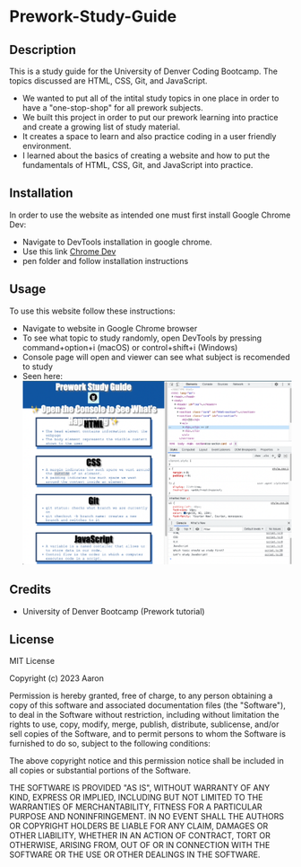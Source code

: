 # Prework-Study-Guide

## Description
This is a study guide for the University of Denver Coding Bootcamp. The topics discussed are HTML, CSS, Git, and JavaScript.

- We wanted to put all of the intital study topics in one place in order to have a "one-stop-shop" for all prework subjects.
- We built this project in order to put our prework learning into practice and create a growing list of study material.
- It creates a space to learn and also practice coding in a user friendly environment.
- I learned about the basics of creating a website and how to put the fundamentals of HTML, CSS, Git, and JavaScript into practice.

## Installation

In order to use the website as intended one must first install Google Chrome Dev:

- Navigate to DevTools installation in google chrome.
- Use this link [Chrome Dev](https://www.google.com/chrome/dev/)
- pen folder and follow installation instructions

## Usage

To use this website follow these instructions:
- Navigate to website in Google Chrome browser
- To see what topic to study randomly, open DevTools by pressing command+option+i (macOS) or control+shift+i (Windows)
- Console page will open and viewer can see what subject is recomended to study
- Seen here: ![Screenshot Console](prework-study-guide/assets/study%20guide%20console.png)

## Credits

- University of Denver Bootcamp (Prework tutorial)

## License

MIT License

Copyright (c) 2023 Aaron

Permission is hereby granted, free of charge, to any person obtaining a copy
of this software and associated documentation files (the "Software"), to deal
in the Software without restriction, including without limitation the rights
to use, copy, modify, merge, publish, distribute, sublicense, and/or sell
copies of the Software, and to permit persons to whom the Software is
furnished to do so, subject to the following conditions:

The above copyright notice and this permission notice shall be included in all
copies or substantial portions of the Software.

THE SOFTWARE IS PROVIDED "AS IS", WITHOUT WARRANTY OF ANY KIND, EXPRESS OR
IMPLIED, INCLUDING BUT NOT LIMITED TO THE WARRANTIES OF MERCHANTABILITY,
FITNESS FOR A PARTICULAR PURPOSE AND NONINFRINGEMENT. IN NO EVENT SHALL THE
AUTHORS OR COPYRIGHT HOLDERS BE LIABLE FOR ANY CLAIM, DAMAGES OR OTHER
LIABILITY, WHETHER IN AN ACTION OF CONTRACT, TORT OR OTHERWISE, ARISING FROM,
OUT OF OR IN CONNECTION WITH THE SOFTWARE OR THE USE OR OTHER DEALINGS IN THE
SOFTWARE.


